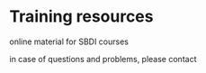 # Training resources
online material for SBDI courses

in case of questions and problems, please contact <add support-email>

